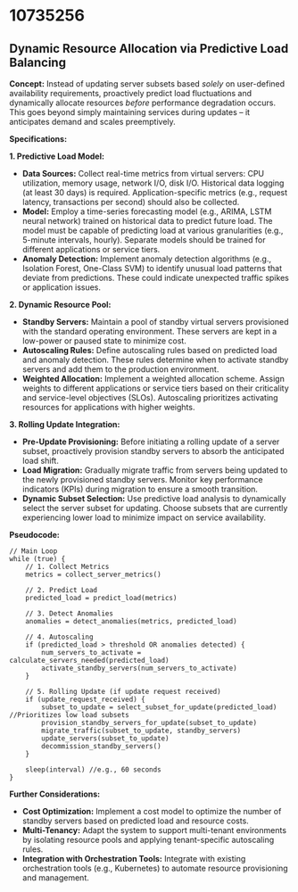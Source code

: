 # 10735256

## Dynamic Resource Allocation via Predictive Load Balancing

**Concept:** Instead of updating server subsets based *solely* on user-defined availability requirements, proactively predict load fluctuations and dynamically allocate resources *before* performance degradation occurs. This goes beyond simply maintaining services during updates – it anticipates demand and scales preemptively.

**Specifications:**

**1. Predictive Load Model:**

*   **Data Sources:** Collect real-time metrics from virtual servers: CPU utilization, memory usage, network I/O, disk I/O. Historical data logging (at least 30 days) is required. Application-specific metrics (e.g., request latency, transactions per second) should also be collected.
*   **Model:** Employ a time-series forecasting model (e.g., ARIMA, LSTM neural network) trained on historical data to predict future load. The model must be capable of predicting load at various granularities (e.g., 5-minute intervals, hourly).  Separate models should be trained for different applications or service tiers.
*   **Anomaly Detection:**  Implement anomaly detection algorithms (e.g., Isolation Forest, One-Class SVM) to identify unusual load patterns that deviate from predictions. These could indicate unexpected traffic spikes or application issues.

**2. Dynamic Resource Pool:**

*   **Standby Servers:** Maintain a pool of standby virtual servers provisioned with the standard operating environment.  These servers are kept in a low-power or paused state to minimize cost.
*   **Autoscaling Rules:** Define autoscaling rules based on predicted load and anomaly detection.  These rules determine when to activate standby servers and add them to the production environment.
*   **Weighted Allocation:**  Implement a weighted allocation scheme. Assign weights to different applications or service tiers based on their criticality and service-level objectives (SLOs). Autoscaling prioritizes activating resources for applications with higher weights.

**3. Rolling Update Integration:**

*   **Pre-Update Provisioning:** Before initiating a rolling update of a server subset, proactively provision standby servers to absorb the anticipated load shift.
*   **Load Migration:**  Gradually migrate traffic from servers being updated to the newly provisioned standby servers. Monitor key performance indicators (KPIs) during migration to ensure a smooth transition.
*   **Dynamic Subset Selection:** Use predictive load analysis to dynamically select the server subset for updating. Choose subsets that are currently experiencing lower load to minimize impact on service availability.

**Pseudocode:**

```
// Main Loop
while (true) {
    // 1. Collect Metrics
    metrics = collect_server_metrics()

    // 2. Predict Load
    predicted_load = predict_load(metrics)

    // 3. Detect Anomalies
    anomalies = detect_anomalies(metrics, predicted_load)

    // 4. Autoscaling
    if (predicted_load > threshold OR anomalies detected) {
        num_servers_to_activate = calculate_servers_needed(predicted_load)
        activate_standby_servers(num_servers_to_activate)
    }

    // 5. Rolling Update (if update request received)
    if (update_request_received) {
        subset_to_update = select_subset_for_update(predicted_load) //Prioritizes low load subsets
        provision_standby_servers_for_update(subset_to_update)
        migrate_traffic(subset_to_update, standby_servers)
        update_servers(subset_to_update)
        decommission_standby_servers()
    }

    sleep(interval) //e.g., 60 seconds
}
```

**Further Considerations:**

*   **Cost Optimization:** Implement a cost model to optimize the number of standby servers based on predicted load and resource costs.
*   **Multi-Tenancy:**  Adapt the system to support multi-tenant environments by isolating resource pools and applying tenant-specific autoscaling rules.
*   **Integration with Orchestration Tools:**  Integrate with existing orchestration tools (e.g., Kubernetes) to automate resource provisioning and management.